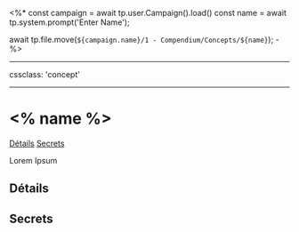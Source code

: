 <%*
const campaign = await tp.user.Campaign().load()
const name = await tp.system.prompt('Enter Name');

await tp.file.move(`${campaign.name}/1 - Compendium/Concepts/${name}`);
-%>

---

cssclass: 'concept'

---

# <% name %>
<span class="nav">[Détails](#Détails) [Secrets](#Secrets)</span>

Lorem Ipsum

## Détails
## Secrets

